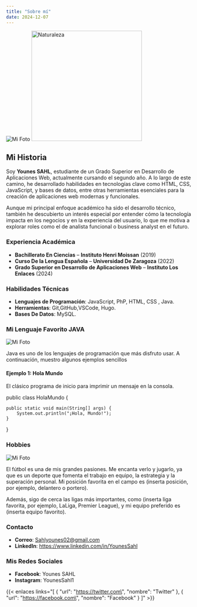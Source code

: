 ```yaml
---
title: "Sobre mí"
date: 2024-12-07
---
```

![Mi Foto](/images/younes.jpeg)
<img src="https://via.placeholder.com/400" alt="Naturaleza" width="300">


## Mi Historia

Soy **Younes SAHL**, estudiante de un Grado Superior en Desarrollo de Aplicaciones Web, actualmente cursando el segundo año. A lo largo de este camino, he desarrollado habilidades en tecnologías clave como HTML, CSS, JavaScript, y bases de datos, entre otras herramientas esenciales para la creación de aplicaciones web modernas y funcionales.

Aunque mi principal enfoque académico ha sido el desarrollo técnico, también he descubierto un interés especial por entender cómo la tecnología impacta en los negocios y en la experiencia del usuario, lo que me motiva a explorar roles como el de analista funcional o business analyst en el futuro.


### Experiencia Académica
- **Bachillerato En Ciencias** – **Instituto Henri Moissan** (2019)
- **Curso De la Lengua Española** – **Universidad De Zaragoza** (2022)
- **Grado Superior en Desarrollo de Aplicaciones Web** – **Instituto Los Enlaces** (2024)

### Habilidades Técnicas
- **Lenguajes de Programación**: JavaScript, PhP, HTML, CSS , Java.
- **Herramientas**: Git,GitHub,VSCode, Hugo.
- **Bases De Datos**: MySQL.
### Mi Lenguaje Favorito JAVA
![Mi Foto](/images/javaaa.jpg)

Java es uno de los lenguajes de programación que más disfruto usar. A continuación, muestro algunos ejemplos sencillos 

#### **Ejemplo 1: Hola Mundo**

El clásico programa de inicio para imprimir un mensaje en la consola.

public class HolaMundo {

    public static void main(String[] args) {
        System.out.println("¡Hola, Mundo!");
    }
}
### Hobbies
![Mi Foto](/images/fut.jpg)


El fútbol es una de mis grandes pasiones. Me encanta verlo y jugarlo, ya que es un deporte que fomenta el trabajo en equipo, la estrategia y la superación personal. Mi posición favorita en el campo es (inserta posición, por ejemplo, delantero o portero).

Además, sigo de cerca las ligas más importantes, como (inserta liga favorita, por ejemplo, LaLiga, Premier League), y mi equipo preferido es (inserta equipo favorito).






### Contacto

- **Correo**: Sahlyounes02@gmail.com
- **LinkedIn**: https://www.linkedin.com/in/YounesSahl
### Mis Redes Sociales
- **Facebook**: Younes SAHL
- **Instagram**: YounesSahl1

<!--SHORTCODE -->
{{< enlaces links="[ { \"url\": \"https://twitter.com\", \"nombre\": \"Twitter\" }, { \"url\": \"https://facebook.com\", \"nombre\": \"Facebook\" } ]" >}}
